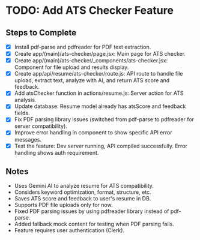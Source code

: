 # TODO: Add ATS Checker Feature

## Steps to Complete
- [x] Install pdf-parse and pdfreader for PDF text extraction.
- [x] Create app/(main)/ats-checker/page.jsx: Main page for ATS checker.
- [x] Create app/(main)/ats-checker/_components/ats-checker.jsx: Component for file upload and results display.
- [x] Create app/api/resume/ats-checker/route.js: API route to handle file upload, extract text, analyze with AI, and return ATS score and feedback.
- [x] Add atsChecker function in actions/resume.js: Server action for ATS analysis.
- [x] Update database: Resume model already has atsScore and feedback fields.
- [x] Fix PDF parsing library issues (switched from pdf-parse to pdfreader for server compatibility).
- [x] Improve error handling in component to show specific API error messages.
- [x] Test the feature: Dev server running, API compiled successfully. Error handling shows auth requirement.

## Notes
- Uses Gemini AI to analyze resume for ATS compatibility.
- Considers keyword optimization, format, structure, etc.
- Saves ATS score and feedback to user's resume in DB.
- Supports PDF file uploads only for now.
- Fixed PDF parsing issues by using pdfreader library instead of pdf-parse.
- Added fallback mock content for testing when PDF parsing fails.
- Feature requires user authentication (Clerk).
